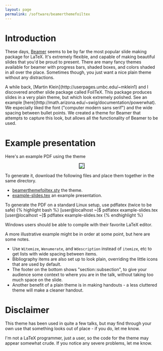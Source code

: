 ```yaml
---
layout: page
permalink: /software/beamerthemefoiltex
---
```


# Introduction
These days, [Beamer](http://bitbucket.org/rivanvx/beamer/wiki/Home)
seems to be by far the most popular slide making package for LaTeX. It's
extremely
flexible, and capable of making beautiful slides that you'd be proud to present.
There are many fancy themes available for beamer with progress bars, shaded
boxes, and colors shaded in all over the place. Sometimes though, you just want
a nice plain theme without any distractions.

<p/>A while back, [Martin Klein](http://userpages.umbc.edu/~mklein1)
and I discovered another slide package called FoilTeX.
This package produces slides in a very plain theme, but which look extremely polished.
See an example [here](http://math.arizona.edu/~swig/documentation/powerwhat).
We especially liked the font ("computer modern sans serif") and the wide
spacing between bullet points. We created a theme for Beamer that attempts to
capture this look, but allows all the functionality of Beamer to be used.

<h1>Example presentation</h1>
Here's an example PDF using the theme

<center>
<p/><a href="http://www.umbc.edu/~araim1/beamerthemefoiltex/downloads/example-slides.pdf">
<img src="http://www.umbc.edu/~araim1/beamerthemefoiltex/example-slides.png" style="border: 1px solid black; float: none"/>
</a>
</center>

To generate it, download the following files and place them together in the
same directory.
* [beamerthemefoiltex.sty](http://www.umbc.edu/~araim1/beamerthemefoiltex/downloads/beamerthemefoiltex.sty) the theme.
* [example-slides.tex](http://www.umbc.edu/~araim1/beamerthemefoiltex/downloads/example-slides.tex) an example presentation.

To generate the PDF on a standard Linux setup, use pdflatex (twice to be safe)
{% highlight bash %}
[user@localhost ~]$ pdflatex example-slides.tex
[user@localhost ~]$ pdflatex example-slides.tex
{% endhighlight %}


Windows users should be able to compile with their favorite LaTeX editor.

A more illustrative example might be in order at some point, but here are some
notes.

* Use <code>Witemize</code>,  <code>Wenumerate</code>, and 
<code>Wdescription</code> instead of  <code>itemize</code>, etc to get lists
with wide spacing between items.
* Bibliography items are also set up to look plain, overriding the little
icons that are used by default.
* The footer on the bottom shows "section::subsection", to give your audience
some context to where you are in the talk, without taking too much space on
the slide.
* Another benefit of a plain theme is in making handouts - a less cluttered
theme will make a cleaner handout.


# Disclaimer
This theme has been used in quite a few talks, but may find through your
own use that something looks out of place - if you do, let me know.

I'm not a LaTeX programmer, just a user, so the code for the theme 
may appear somewhat crude. If you notice any severe problems, let me know.
